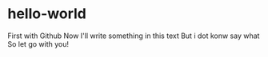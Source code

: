 # hello-world
First with Github
Now 
I'll write something in this text
But i dot konw say what So let go with you!
